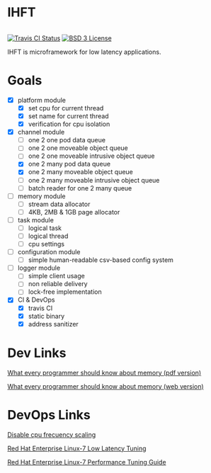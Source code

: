 # IHFT

<span style="display: inline-block;">

[![Travis CI Status](https://travis-ci.org/proydakov/ihft.svg?branch=master)](https://travis-ci.org/proydakov/ihft)
[![BSD 3 License](https://img.shields.io/badge/license-MIT-blue.svg)](https://github.com/proydakov/ihft/blob/master/LICENSE)
</span>

IHFT is microframework for low latency applications.

# Goals

- [x] platform module
  - [x] set cpu for current thread
  - [x] set name for current thread
  - [x] verification for cpu isolation
- [x] channel module
  - [ ] one 2 one pod data queue
  - [ ] one 2 one moveable object queue
  - [ ] one 2 one moveable intrusive object queue 
  - [x] one 2 many pod data queue
  - [x] one 2 many moveable object queue
  - [ ] one 2 many moveable intrusive object queue
  - [ ] batch reader for one 2 many queue
- [ ] memory module
  - [ ] stream data allocator
  - [ ] 4KB, 2MB & 1GB page allocator 
- [ ] task module
  - [ ] logical task
  - [ ] logical thread
  - [ ] cpu settings
- [ ] configuration module
  - [ ] simple human-readable csv-based config system
- [ ] logger module
  - [ ] simple client usage
  - [ ] non reliable delivery
  - [ ] lock-free implementation
- [x] CI & DevOps
  - [x] travis CI
  - [x] static binary
  - [x] address sanitizer

# Dev Links

[What every programmer should know about memory (pdf version)](https://people.freebsd.org/~lstewart/articles/cpumemory.pdf)

[What every programmer should know about memory (web version)](https://lwn.net/Articles/250967)

# DevOps Links

[Disable cpu frecuency scaling](https://nixcp.com/disable-cpu-frecuency-scaling/)

[Red Hat Enterprise Linux-7 Low Latency Tuning](https://access.redhat.com/sites/default/files/attachments/201501-perf-brief-low-latency-tuning-rhel7-v2.1.pdf)

[Red Hat Enterprise Linux-7 Performance Tuning Guide](https://access.redhat.com/documentation/en-us/red_hat_enterprise_linux/7/pdf/performance_tuning_guide/Red_Hat_Enterprise_Linux-7-Performance_Tuning_Guide-en-US.pdf)
